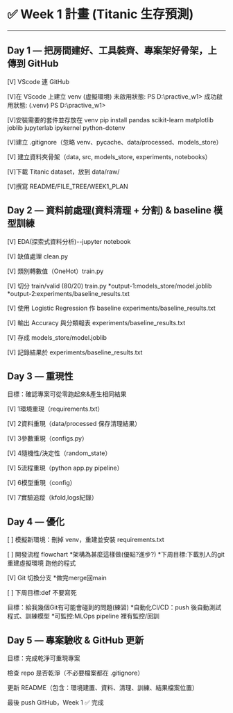 # ✅ Week 1 計畫 (Titanic 生存預測)
---
## Day 1 — 把房間建好、工具裝齊、專案架好骨架，上傳到 GitHub

 [V] VScode 連 GitHub

 [V]在 VScode 上建立 venv (虛擬環境)
 未啟用狀態: PS D:\practive_w1>
 成功啟用狀態: (.venv) PS D:\practive_w1>

 [V]安裝需要的套件並存放在 venv
 pip install pandas scikit-learn matplotlib joblib jupyterlab ipykernel python-dotenv

 [V]建立 .gitignore（忽略 venv、pycache、data/processed、models_store）

 [V] 建立資料夾骨架（data, src, models_store, experiments, notebooks）

 [V]下載 Titanic dataset，放到 data/raw/

 [V]撰寫 README/FILE_TREE/WEEK1_PLAN


## Day 2 — 資料前處理(資料清理 + 分割) & baseline 模型訓練

[V] EDA(探索式資料分析)--jupyter notebook

[V] 缺值處理 clean.py

[V] 類別轉數值（OneHot）train.py

[V] 切分 train/valid (80/20)  train.py
     *output-1:models_store/model.joblib
     *output-2:experiments/baseline_results.txt

[V] 使用 Logistic Regression 作 baseline  experiments/baseline_results.txt

[V] 輸出 Accuracy 與分類報表 experiments/baseline_results.txt

[V] 存成 models_store/model.joblib

[V] 記錄結果於 experiments/baseline_results.txt


## Day 3 — 重現性

目標：確認專案可從零跑起來&產生相同結果
 
[V] 1環境重現（requirements.txt）

[V] 2資料重現（data/processed 保存清理結果）

[V] 3參數重現（configs.py）

[V] 4隨機性/決定性（random_state）

[V] 5流程重現（python app.py pipeline）

[V] 6模型重現（config）

[V] 7實驗追蹤（kfold,logs紀錄）


## Day 4 — 優化

[ ] 模擬新環境：刪掉 venv，重建並安裝 requirements.txt

[ ] 開發流程 flowchart
*架構為甚麼這樣做(優點?進步?)
*下周目標:下載別人的git 重建虛擬環境 跑他的程式

[V] Git 切換分支
*做完merge回main

[ ] 下周目標:def 不要寫死

目標：給我幾個Git有可能會碰到的問題(練習)
*自動化CI/CD：push 後自動測試程式、訓練模型
*可監控:MLOps pipeline 裡有監控/回訓


## Day 5 — 專案驗收 & GitHub 更新

目標：完成乾淨可重現專案

 檢查 repo 是否乾淨（不必要檔案都在 .gitignore）

 更新 README（包含：環境建置、資料、清理、訓練、結果檔案位置）

 最後 push GitHub，Week 1 ✅ 完成
